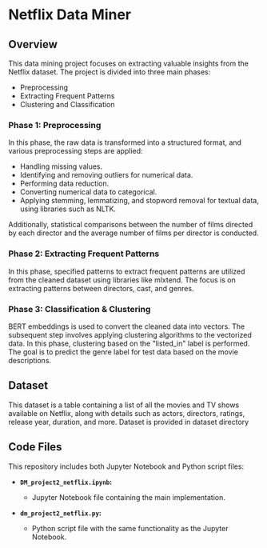 # Netflix Data Miner

## Overview
This data mining project focuses on extracting valuable insights from the Netflix dataset.
The project is divided into three main phases: 
- Preprocessing
- Extracting Frequent Patterns
- Clustering and Classification

### Phase 1: Preprocessing
In this phase, the raw data is transformed into a structured format, and various preprocessing steps are applied:

- Handling missing values.
- Identifying and removing outliers for numerical data.
- Performing data reduction.
- Converting numerical data to categorical.
- Applying stemming, lemmatizing, and stopword removal for textual data, using libraries such as NLTK.

Additionally, statistical comparisons between the number of films directed by each director and the average number of films per director is conducted.

### Phase 2: Extracting Frequent Patterns
In this phase, specified patterns to extract frequent patterns are utilized from the cleaned dataset using libraries like mlxtend. The focus is on extracting patterns between directors, cast, and genres.

### Phase 3: Classification & Clustering
BERT embeddings is used to convert the cleaned data into vectors.
The subsequent step involves applying clustering algorithms to the vectorized data. In this phase, clustering based on the "listed_in" label is performed. The goal is to predict the genre label for test data based on the movie descriptions.


## Dataset

This dataset is a table containing a list of all the movies and TV shows available on Netflix, along with details such as actors, directors, ratings, release year, duration, and more.
Dataset is provided in dataset directory


## Code Files

This repository includes both Jupyter Notebook and Python script files:

- **`DM_project2_netflix.ipynb`:**
  - Jupyter Notebook file containing the main implementation.

- **`dm_project2_netflix.py`:**
  - Python script file with the same functionality as the Jupyter Notebook.


